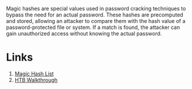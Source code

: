 Magic hashes are special values used in password cracking techniques to bypass the need for an actual password. These hashes are precomputed and stored, allowing an attacker to compare them with the hash value of a password-protected file or system. If a match is found, the attacker can gain unauthorized access without knowing the actual password.

# Links

1. [Magic Hash List](https://github.com/spaze/hashes?tab=readme-ov-file)
2. [HTB Walkthrough](https://infosecwriteups.com/htb-falafel-writeup-oswe-prep-3b8b56b64076)